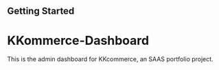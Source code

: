 
## Getting Started
# KKommerce-Dashboard

This is the admin dashboard for KKcommerce, an SAAS portfolio project. 

